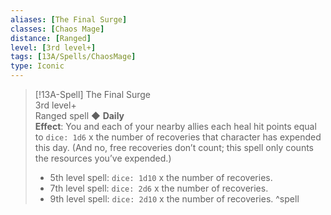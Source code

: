 ```yaml
---
aliases: [The Final Surge]
classes: [Chaos Mage]
distance: [Ranged]
level: [3rd level+]
tags: [13A/Spells/ChaosMage]
type: Iconic
---
```


> [!13A-Spell] The Final Surge  
> 3rd level+  
> Ranged spell ◆ **Daily**  
> **Effect**: You and each of your nearby allies each heal hit points equal to `dice: 1d6` x the number of recoveries that character has expended this day. (And no, free recoveries don’t count; this spell only counts the resources you’ve expended.)
>
> - 5th level spell: `dice: 1d10` x the number of recoveries.
> - 7th level spell: `dice: 2d6` x the number of recoveries.
> - 9th level spell: `dice: 2d10` x the number of recoveries.
^spell
